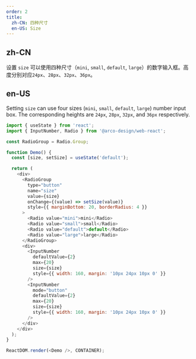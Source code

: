 ```yaml
---
order: 2
title: 
  zh-CN: 四种尺寸
  en-US: Size
---
```


## zh-CN

设置 `size` 可以使用四种尺寸（`mini`, `small`, `default`, `large`）的数字输入框。高度分别对应`24px`、`28px`、`32px`、`36px`。

## en-US

Setting `size` can use four sizes (`mini`, `small`, `default`, `large`) number input box. The corresponding heights are `24px`, `28px`, `32px`, and `36px` respectively.

```js
import { useState } from 'react';
import { InputNumber, Radio } from '@arco-design/web-react';

const RadioGroup = Radio.Group;

function Demo() {
  const [size, setSize] = useState('default');

  return (
    <div>
      <RadioGroup
        type="button"
        name="size"
        value={size}
        onChange={(value) => setSize(value)}
        style={{ marginBottom: 20, borderRadius: 4 }}
      >
        <Radio value="mini">mini</Radio>
        <Radio value="small">small</Radio>
        <Radio value="default">default</Radio>
        <Radio value="large">large</Radio>
      </RadioGroup>
      <div>
        <InputNumber
          defaultValue={2}
          max={20}
          size={size}
          style={{ width: 160, margin: '10px 24px 10px 0' }}
        />
        <InputNumber
          mode="button"
          defaultValue={2}
          max={20}
          size={size}
          style={{ width: 160, margin: '10px 24px 10px 0' }}
        />
      </div>
    </div>
  );
}

ReactDOM.render(<Demo />, CONTAINER);
```
